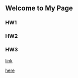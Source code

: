 ## Welcome to My Page

### HW1
### HW2
### HW3

[link](https://bu-ie-360.github.io/spring22-ilaydacelenkk/files/IE360_PS1_1-3-22.html)

[here](/file/ie360HW1.html)
